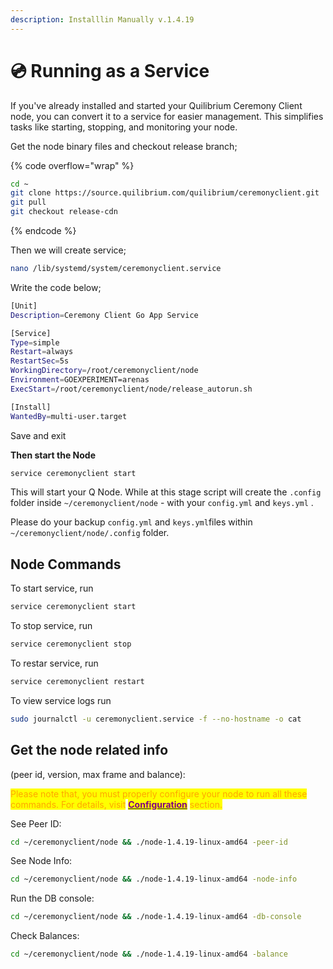 ```yaml
---
description: Installlin Manually v.1.4.19
---
```


# 💿 Running as a Service

If you've already installed and started your Quilibrium Ceremony Client node, you can convert it to a service for easier management. This simplifies tasks like starting, stopping, and monitoring your node.

Get the node binary files and checkout release branch;

{% code overflow="wrap" %}
```bash
cd ~
git clone https://source.quilibrium.com/quilibrium/ceremonyclient.git
git pull
git checkout release-cdn
```
{% endcode %}

Then we will create service;

```bash
nano /lib/systemd/system/ceremonyclient.service
```

Write the code below;

```bash
[Unit]
Description=Ceremony Client Go App Service

[Service]
Type=simple
Restart=always
RestartSec=5s
WorkingDirectory=/root/ceremonyclient/node
Environment=GOEXPERIMENT=arenas
ExecStart=/root/ceremonyclient/node/release_autorun.sh

[Install]
WantedBy=multi-user.target
```

Save and exit

**Then start the Node**

```bash
service ceremonyclient start
```

This will start your Q Node. While at this stage script will create the `.config` folder inside `~/ceremonyclient/node` - with your  `config.yml` and `keys.yml` .

Please do your backup `config.yml` and `keys.yml`files within `~/ceremonyclient/node/.config` folder.

## Node Commands

To start service, run

```bash
service ceremonyclient start
```

To stop service, run

```bash
service ceremonyclient stop
```

To restar service, run

```bash
service ceremonyclient restart
```

To view service logs run

```bash
sudo journalctl -u ceremonyclient.service -f --no-hostname -o cat
```

## Get the node related info&#x20;

(peer id, version, max frame and balance):

<mark style="color:orange;">Please note that, you must properly configure your node to run all these commands. For details, visit</mark> [<mark style="color:purple;">**Configuration**</mark>](../configurations.md) <mark style="color:orange;">section.</mark>

See Peer ID:

```bash
cd ~/ceremonyclient/node && ./node-1.4.19-linux-amd64 -peer-id
```

See Node Info:

```bash
cd ~/ceremonyclient/node && ./node-1.4.19-linux-amd64 -node-info
```

Run the DB console:

```bash
cd ~/ceremonyclient/node && ./node-1.4.19-linux-amd64 -db-console
```

Check Balances:

```bash
cd ~/ceremonyclient/node && ./node-1.4.19-linux-amd64 -balance
```
